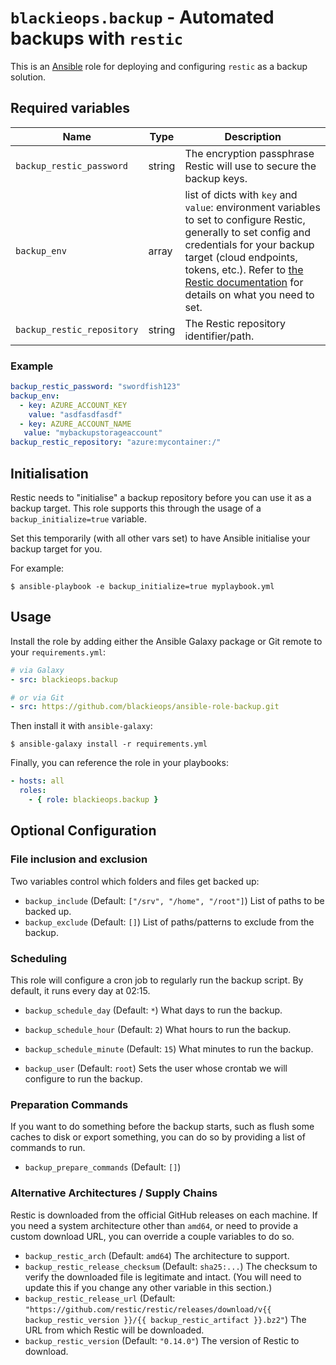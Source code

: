 # `blackieops.backup` - Automated backups with `restic`

This is an [Ansible][ansible] role for deploying and configuring `restic` as a
backup solution.

[ansible]: https://ansible.com

## Required variables

| **Name** | **Type** | **Description**
| -------- | -------- | ---------------
| `backup_restic_password` | string |  The encryption passphrase Restic will use to secure the backup keys. |
| `backup_env` | array | list of dicts with `key` and `value`: environment variables to set to configure Restic, generally to set config and credentials for your backup target (cloud endpoints, tokens, etc.). Refer to [the Restic documentation][resticenv] for details on what you need to set. |
| `backup_restic_repository` | string | The Restic repository identifier/path. |

### Example

```yaml
backup_restic_password: "swordfish123"
backup_env:
  - key: AZURE_ACCOUNT_KEY
    value: "asdfasdfasdf"
  - key: AZURE_ACCOUNT_NAME
   value: "mybackupstorageaccount"
backup_restic_repository: "azure:mycontainer:/"
```

[resticenv]: https://restic.readthedocs.io/en/stable/040_backup.html#environment-variables

## Initialisation

Restic needs to "initialise" a backup repository before you can use it as a
backup target. This role supports this through the usage of a
`backup_initialize=true` variable.

Set this temporarily (with all other vars set) to have Ansible initialise your
backup target for you.

For example:

```
$ ansible-playbook -e backup_initialize=true myplaybook.yml
```

## Usage

Install the role by adding either the Ansible Galaxy package or Git remote to
your `requirements.yml`:

```yaml
# via Galaxy
- src: blackieops.backup

# or via Git
- src: https://github.com/blackieops/ansible-role-backup.git
```

Then install it with `ansible-galaxy`:

```
$ ansible-galaxy install -r requirements.yml
```

Finally, you can reference the role in your playbooks:

```yaml
- hosts: all
  roles:
    - { role: blackieops.backup }
```

## Optional Configuration

### File inclusion and exclusion

Two variables control which folders and files get backed up:

* `backup_include` (Default: `["/srv", "/home", "/root"]`) List of paths to be backed up.
* `backup_exclude` (Default: `[]`) List of paths/patterns to exclude from the backup.

### Scheduling

This role will configure a cron job to regularly run the backup script. By
default, it runs every day at 02:15.

* `backup_schedule_day` (Default: `*`) What days to run the backup.
* `backup_schedule_hour` (Default: `2`) What hours to run the backup.
* `backup_schedule_minute` (Default: `15`) What minutes to run the backup.

* `backup_user` (Default: `root`) Sets the user whose crontab we will configure
  to run the backup.

### Preparation Commands

If you want to do something before the backup starts, such as flush some caches
to disk or export something, you can do so by providing a list of commands to
run.

* `backup_prepare_commands` (Default: `[]`)

### Alternative Architectures / Supply Chains

Restic is downloaded from the official GitHub releases on each machine. If you
need a system architecture other than `amd64`, or need to provide a custom
download URL, you can override a couple variables to do so.

* `backup_restic_arch` (Default: `amd64`) The architecture to support.
* `backup_restic_release_checksum` (Default: `sha25:...`) The checksum to verify the downloaded file is legitimate and intact. (You will need to update this if you change any other variable in this section.)
* `backup_restic_release_url` (Default: `"https://github.com/restic/restic/releases/download/v{{ backup_restic_version }}/{{ backup_restic_artifact }}.bz2"`) The URL from which Restic will be downloaded.
* `backup_restic_version` (Default: `"0.14.0"`) The version of Restic to download.
